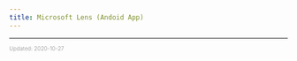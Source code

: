 ```yaml
---
title: Microsoft Lens (Andoid App)
---
```


---

<sup><sub><font color="#a6a6a6">Updated: 2020-10-27</font></sub></sup>
